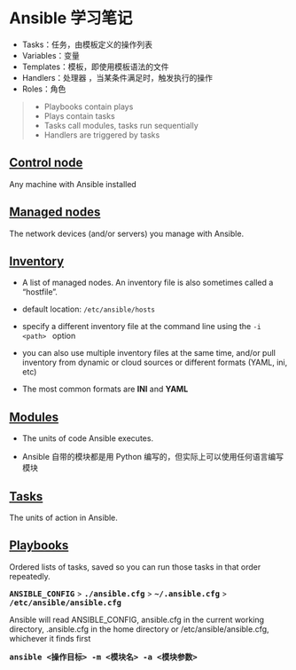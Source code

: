 # Ansible 学习笔记

* Tasks：任务，由模板定义的操作列表
* Variables：变量
* Templates：模板，即使用模板语法的文件
* Handlers：处理器 ，当某条件满足时，触发执行的操作
* Roles：角色

> * Playbooks contain plays
> * Plays contain tasks
> * Tasks call modules, tasks run sequentially
> * Handlers are triggered by tasks

## [Control node](https://docs.ansible.com/ansible/latest/user_guide/basic_concepts.html#id1)

Any machine with Ansible installed

## [Managed nodes](https://docs.ansible.com/ansible/latest/user_guide/basic_concepts.html#id2)

The network devices (and/or servers) you manage with Ansible. 

## [Inventory](https://docs.ansible.com/ansible/latest/user_guide/basic_concepts.html#id3)

* A list of managed nodes. An inventory file is also sometimes called a “hostfile”. 

* default location: `/etc/ansible/hosts`

* specify a different inventory file at the command line using the `-i <path> ` option
* you can also use multiple inventory files at the same time, and/or pull inventory from dynamic or cloud sources or different formats (YAML, ini, etc)
* The most common formats are **INI** and **YAML**

## [Modules](https://docs.ansible.com/ansible/latest/user_guide/basic_concepts.html#id4)

* The units of code Ansible executes.

* Ansible 自带的模块都是用 Python 编写的，但实际上可以使用任何语言编写模块

## [Tasks](https://docs.ansible.com/ansible/latest/user_guide/basic_concepts.html#id5)

The units of action in Ansible.

## [Playbooks](https://docs.ansible.com/ansible/latest/user_guide/basic_concepts.html#id6)

Ordered lists of tasks, saved so you can run those tasks in that order repeatedly. 

<kbd>**ANSIBLE_CONFIG**</kbd> > <kbd>**./ansible.cfg**</kbd> > <kbd>**~/.ansible.cfg**</kbd> > <kbd>**/etc/ansible/ansible.cfg**</kbd> 

Ansible will read ANSIBLE_CONFIG, ansible.cfg in the current working directory, .ansible.cfg in the home directory or /etc/ansible/ansible.cfg, whichever it finds first



<kbd>**ansible \<操作目标\>  -m \<模块名\> -a \<模块参数\>**</kbd>


